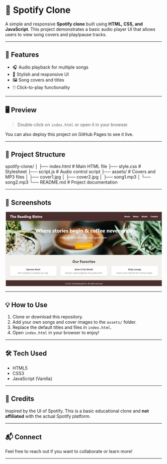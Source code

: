# 🎵 Spotify Clone

A simple and responsive **Spotify clone** built using **HTML, CSS, and JavaScript**. This project demonstrates a basic audio player UI that allows users to view song covers and play/pause tracks.

---

## 🚀 Features

- 🎧 Audio playback for multiple songs
- 🎨 Stylish and responsive UI
- 🖼️ Song covers and titles
- 🖱️ Click-to-play functionality

---

## 🖥️ Preview

> Double-click on `index.html` or open it in your browser.

You can also deploy this project on GitHub Pages to see it live.

---

## 📂 Project Structure

spotify-clone/ │ ├── index.html # Main HTML file ├── style.css # Stylesheet ├── script.js # Audio control script ├── assets/ # Covers and MP3 files │ ├── cover1.jpg │ ├── cover2.jpg │ ├── song1.mp3 │ └── song2.mp3 └── README.md # Project documentation


---

## 📸 Screenshots

![screenshot](https://github.com/Samridhi1605/Responsive-Landing-Page---The-Reading-Bistro/blob/3de89ab9f2214a29e500cd6327a6a3c9c50676f5/Screenshot%202025-04-16%20165743.jpg)

---

## 💡 How to Use

1. Clone or download this repository.
2. Add your own songs and cover images to the `assets/` folder.
3. Replace the default titles and files in `index.html`.
4. Open `index.html` in your browser to enjoy!

---

## 🛠️ Tech Used

- HTML5
- CSS3
- JavaScript (Vanilla)

---

## 🙌 Credits

Inspired by the UI of Spotify. This is a basic educational clone and **not affiliated** with the actual Spotify platform.

---

## 📬 Connect

Feel free to reach out if you want to collaborate or learn more!

---
